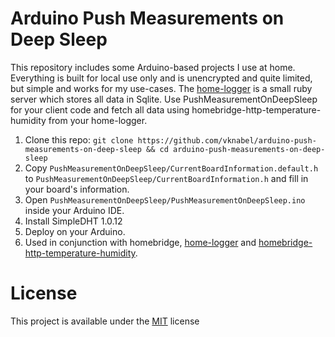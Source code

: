 # Arduino Push Measurements on Deep Sleep

This repository includes some Arduino-based projects I use at home. Everything is built for local use only and is unencrypted and quite limited, but simple and works for my use-cases.
The [home-logger](./home-logger) is a small ruby server which stores all data in Sqlite. Use PushMeasurementOnDeepSleep for your client code and fetch all data using homebridge-http-temperature-humidity from your home-logger.

1. Clone this repo: `git clone https://github.com/vknabel/arduino-push-measurements-on-deep-sleep && cd arduino-push-measurements-on-deep-sleep`
2. Copy `PushMeasurementOnDeepSleep/CurrentBoardInformation.default.h` to `PushMeasurementOnDeepSleep/CurrentBoardInformation.h` and fill in your board's information.
3. Open `PushMeasurementOnDeepSleep/PushMeasurementOnDeepSleep.ino` inside your Arduino IDE.
4. Install SimpleDHT 1.0.12
5. Deploy on your Arduino.
6. Used in conjunction with homebridge, [home-logger](./home-logger) and [homebridge-http-temperature-humidity](https://github.com/vknabel/homebridge-http-temperature-humidity).

# License

This project is available under the [MIT](./LICENSE) license
